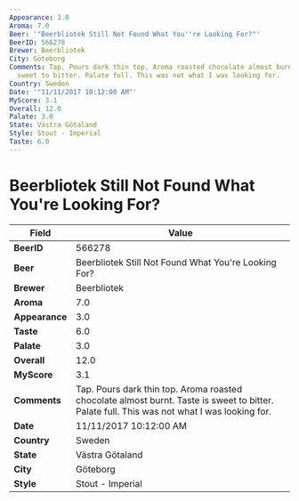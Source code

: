 ```yaml
---
Appearance: 3.0
Aroma: 7.0
Beer: '"Beerbliotek Still Not Found What You''re Looking For?"'
BeerID: 566278
Brewer: Beerbliotek
City: Göteborg
Comments: Tap. Pours dark thin top. Aroma roasted chocolate almost burnt. Taste is
  sweet to bitter. Palate full. This was not what I was looking for.
Country: Sweden
Date: '"11/11/2017 10:12:00 AM"'
MyScore: 3.1
Overall: 12.0
Palate: 3.0
State: Västra Götaland
Style: Stout - Imperial
Taste: 6.0
---
```


# Beerbliotek Still Not Found What You're Looking For?

| Field         | Value |
|---------------|-------|
| **BeerID** | 566278 |
| **Beer** | Beerbliotek Still Not Found What You're Looking For? |
| **Brewer** | Beerbliotek |
| **Aroma** | 7.0 |
| **Appearance** | 3.0 |
| **Taste** | 6.0 |
| **Palate** | 3.0 |
| **Overall** | 12.0 |
| **MyScore** | 3.1 |
| **Comments** | Tap. Pours dark thin top. Aroma roasted chocolate almost burnt. Taste is sweet to bitter. Palate full. This was not what I was looking for. |
| **Date** | 11/11/2017 10:12:00 AM |
| **Country** | Sweden |
| **State** | Västra Götaland |
| **City** | Göteborg |
| **Style** | Stout - Imperial |
